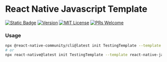 # React Native Javascript Template

[![Static Badge][author-badge]][author-link] [![Version][npm-version-badge]][npm-version-link] [![MIT License][license-badge]][license-link] [![PRs Welcome][prs-welcome-badge]][prs-welcome-link]

### Usage

```sh
npx @react-native-community/cli@latest init TestingTemplate --template react-native-javascript-template
# or
npx react-native@latest init TestingTemplate --template react-native-javascript-template
```

<!-- badges -->

[author-badge]: https://img.shields.io/badge/author-flix-blue
[author-link]: https://github.com/flixyudh/

[license-badge]: https://img.shields.io/badge/License-MIT-yellow.svg
[license-link]: https://opensource.org/licenses/MIT

[npm-version-badge]: https://img.shields.io/npm/v/react-native-javascript-template
[npm-version-link]: https://www.npmjs.com/package/react-native-javascript-template

[prs-welcome-badge]: https://img.shields.io/badge/PRs-welcome-brightgreen.svg?style=flat-square
[prs-welcome-link]: https://makeapullrequest.com